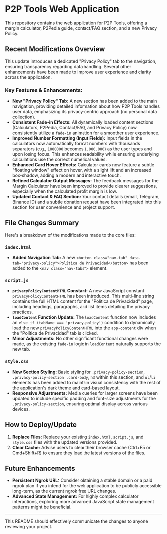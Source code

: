 # P2P Tools Web Application

This repository contains the web application for P2P Tools, offering a margin calculator, P2Pedia guide, contact/FAQ section, and a new Privacy Policy.

## Recent Modifications Overview

This update introduces a dedicated "Privacy Policy" tab to the navigation, ensuring transparency regarding data handling. Several other enhancements have been made to improve user experience and clarity across the application.

### Key Features & Enhancements:

* **New "Privacy Policy" Tab:** A new section has been added to the main navigation, providing detailed information about how P2P Tools handles user data, emphasizing its privacy-centric approach (no personal data collection).
* **Consistent Fade-in Effects:** All dynamically loaded content sections (Calculators, P2Pedia, Contact/FAQ, and Privacy Policy) now consistently utilize a `fade-in` animation for a smoother user experience.
* **Improved Number Formatting (Input Fields):** Input fields in the calculators now automatically format numbers with thousands separators (e.g., `1000000` becomes `1.000.000`) as the user types and upon losing focus. This enhances readability while ensuring underlying calculations use the correct numerical values.
* **Enhanced Card Hover Effects:** Calculator cards now feature a subtle "floating window" effect on hover, with a slight lift and an increased box-shadow, adding a modern and interactive touch.
* **Refined Calculator Output Messages:** The feedback messages for the Margin Calculator have been improved to provide clearer suggestions, especially when the calculated profit margin is low.
* **Updated Contact & FAQ Section:** Your contact details (email, Telegram, Binance ID) and a subtle donation request have been integrated into this section for user convenience and project support.

## File Changes Summary

Here's a breakdown of the modifications made to the core files:

### `index.html`

* **Added Navigation Tab:** A new `<button class="nav-tab" data-tab="privacy-policy">Política de Privacidad</button>` has been added to the `<nav class="nav-tabs">` element.

### `script.js`

* **`privacyPolicyContentHTML` Constant:** A new JavaScript constant `privacyPolicyContentHTML` has been introduced. This multi-line string contains the full HTML content for the "Política de Privacidad" page, including headings, paragraphs, and list items detailing the privacy practices.
* **`loadContent` Function Update:** The `loadContent` function now includes an `else if (tabName === 'privacy-policy')` condition to dynamically load the new `privacyPolicyContentHTML` into the `app-content` div when the "Política de Privacidad" tab is clicked.
* **Minor Adjustments:** No other significant functional changes were made, as the existing `fade-in` logic in `loadContent` naturally supports the new tab.

### `style.css`

* **New Section Styling:** Basic styling for `.privacy-policy-section`, `.privacy-policy-section .card-body`, `h3` within this section, and `ul`/`li` elements has been added to maintain visual consistency with the rest of the application's dark theme and card-based layout.
* **Responsive Adjustments:** Media queries for larger screens have been updated to include specific padding and font-size adjustments for the `.privacy-policy-section`, ensuring optimal display across various devices.

## How to Deploy/Update

1.  **Replace Files:** Replace your existing `index.html`, `script.js`, and `style.css` files with the updated versions provided.
2.  **Clear Cache:** Advise users to clear their browser cache (Ctrl+F5 or Cmd+Shift+R) to ensure they load the latest versions of the files.

## Future Enhancements

* **Persistent Ngrok URL:** Consider obtaining a stable domain or a paid ngrok plan if you intend for the web application to be publicly accessible long-term, as the current ngrok free URL changes.
* **Advanced State Management:** For highly complex calculator interactions, exploring more advanced JavaScript state management patterns might be beneficial.

---

This README should effectively communicate the changes to anyone reviewing your project.
